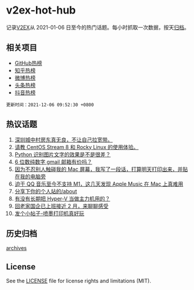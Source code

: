 # v2ex-hot-hub

 记录[V2EX](https://www.v2ex.com/)从 2021-01-06 日至今的热门话题。每小时抓取一次数据，按天[归档](archives)。
 
 ## 相关项目

- [GitHub热榜](https://github.com/snaildev/github-hot-hub)
- [知乎热榜](https://github.com/snaildev/zhihu-hot-hub)
- [微博热榜](https://github.com/snaildev/weibo-hot-hub)
- [头条热榜](https://github.com/snaildev/toutiao-hot-hub)
- [抖音热榜](https://github.com/snaildev/douyin-hot-hub)


 `更新时间：2021-12-06 09:52:30 +0800`

## 热议话题

1. [深圳城中村房东真无良，不让自己拉宽带。](https://www.v2ex.com/t/820158)
1. [请教 CentOS Stream 8 和 Rocky Linux 的使用体验。](https://www.v2ex.com/t/820132)
1. [Python 识别图片文字的效果是不是很差？](https://www.v2ex.com/t/820234)
1. [6 位数纯数字 gmail 邮箱有价吗？](https://www.v2ex.com/t/820134)
1. [因为不忍别人触碰我的 Mac 屏幕，我写了一段话，打算明天打印出来，并贴在我的电脑旁](https://www.v2ex.com/t/820231)
1. [迫于 QQ 音乐至今不支持 M1，这几天发现 Apple Music 在 Mac 上真难用](https://www.v2ex.com/t/820232)
1. [分享下你的个人站的/about](https://www.v2ex.com/t/820154)
1. [有没有长期把 Hyper-V 当做主力机用的？](https://www.v2ex.com/t/820178)
1. [回老家国企已上班接近 2 月，来聊聊感受](https://www.v2ex.com/t/820224)
1. [发个小帖子-喷墨打印机真好玩](https://www.v2ex.com/t/820185)

## 历史归档

[archives](archives)

## License

See the [LICENSE](LICENSE) file for license rights and limitations (MIT).
